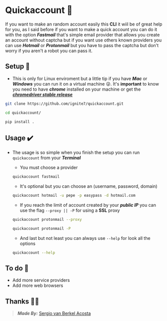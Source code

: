 # Quickaccount 📨

If you want to make an random account easily this **CLI** it wiil be of great
help for you, as I said before if you want to make a quick account you can do it
with the option **_Fastmail_** that's simple email provider that allows you
create an account without captcha but if you want use others known providers
you can use **_Hotmail_** or **_Protonmail_** but you have to pass the
captcha but don't worry if you aren't a robot you can pass it.

## Setup 🧲

- This is only for Linux enviroment but a little tip if you have **_Mac_** or **_Windows_** you can 
run it on a virtual machine 😜. It's **important** to know you need to have **_chrome_** 
installed on your machine or get the [**_chromedriver stable release_**](https://chromedriver.storage.googleapis.com/index.html?path=84.0.4147.30/) 

```bash
git clone https://github.com/ignite7/quickaccount.git

cd quickaccount/

pip install .
```

## Usage ✔️

- The usage is so simple when you finish the setup you can run `quickaccount`
from your **_Terminal_**

    + You must choose a provider

    ```bash
    quickaccount fastmail
    ```

    + It's optional but you can choose an (username, password, domain)

    ```bash
    quickaccount hotmail -u pepe -p easypass -d hotmail.com
    ```

    + If you reach the limit of account created by your **_public IP_** you can
    use the flag ```--proxy || -P``` for using a **SSL** proxy

    ```bash
    quickaccount protonmail --proxy

    quickaccount protonmail -P
    ```

    + And last but not least you can always use ```--help``` for look all the
    options

    ```bash
    quickaccount --help
    ```

## To do 🔮

- Add more service providers
- Add more web browsers

## Thanks 👏🏻

> **_Made By:_** [Sergio van Berkel Acosta](https://www.sergiovanberkel.com/)
